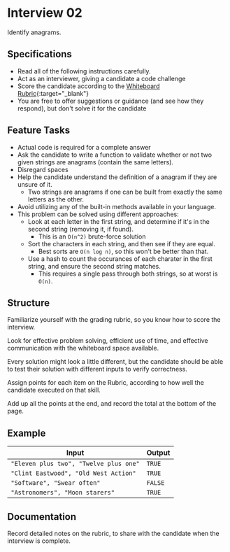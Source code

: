 # Interview 02

Identify anagrams.

## Specifications

- Read all of the following instructions carefully. 
- Act as an interviewer, giving a candidate a code challenge
- Score the candidate according to the [Whiteboard Rubric](https://docs.google.com/spreadsheets/d/1scthkmARfzAFZrSYAp6LA2coOaoWUWbSzMbtIU4jcHw){:target="_blank"}
- You are free to offer suggestions or guidance (and see how they respond),  but don't solve it for the candidate

## Feature Tasks

- Actual code is required for a complete answer  
- Ask the candidate to write a function to validate whether or not two given strings are anagrams (contain the same letters). 
- Disregard spaces
- Help the candidate understand the definition of a anagram if they are unsure of it.
  - Two strings are anagrams if one can be built from exactly the same letters as the other. 
- Avoid utilizing any of the built-in methods available in your language.
- This problem can be solved using different approaches:
  - Look at each letter in the first string, and determine if it's in the second string (removing it, if found).
    - This is an `O(n^2)` brute-force solution
  - Sort the characters in each string, and then see if they are equal. 
    - Best sorts are `O(n log n)`, so this won't be better than that. 
  - Use a hash to count the occurances of each charater in the first string, and ensure the second string matches. 
    - This requires a single pass through both strings, so at worst is `O(n)`. 

## Structure 

Familiarize yourself with the grading rubric, so you know how to score the interview. 

Look for effective problem solving, efficient use of time, and effective communication with the whiteboard space available. 

Every solution might look a little different, but the candidate should be able to test their solution with different inputs to verify correctness.

Assign points for each item on the Rubric, according to how well the candidate executed on that skill. 

Add up all the points at the end, and record the total at the bottom of the page.

## Example

| Input | Output |
|-----|----| 
| `"Eleven plus two", "Twelve plus one"` | `TRUE` |
| `"Clint Eastwood", "Old West Action"` | `TRUE` |
| `"Software", "Swear often"` | `FALSE` |
| `"Astronomers", "Moon starers"` | `TRUE` |

## Documentation

Record detailed notes on the rubric, to share with the candidate when the interview is complete. 
